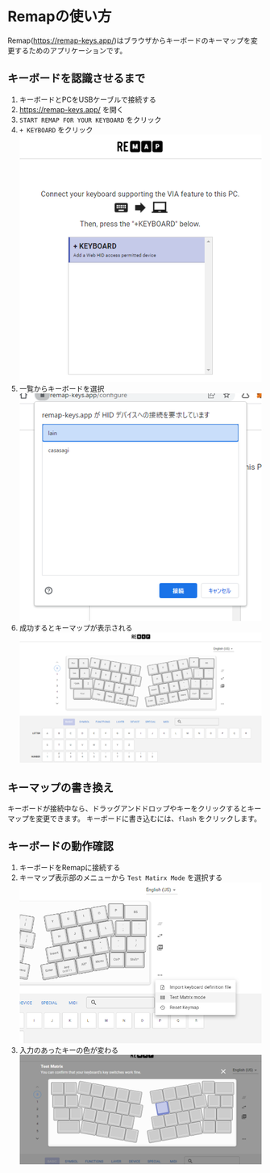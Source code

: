 # Remapの使い方
Remap(https://remap-keys.app/)はブラウザからキーボードのキーマップを変更するためのアプリケーションです。

## キーボードを認識させるまで
1. キーボードとPCをUSBケーブルで接続する
2. https://remap-keys.app/ を開く
3. `START REMAP FOR YOUR KEYBOARD` をクリック
4. `+ KEYBOARD` をクリック
   ![add keyboard](img/remap/add_keyboard.png)
5. 一覧からキーボードを選択
   ![select keyboard](img/remap/select_keyboard.png)
6. 成功するとキーマップが表示される
   ![keymap](img/remap/keymap.png)


## キーマップの書き換え
キーボードが接続中なら、ドラッグアンドドロップやキーをクリックするとキーマップを変更できます。
キーボードに書き込むには、`flash` をクリックします。

## キーボードの動作確認
1. キーボードをRemapに接続する
2. キーマップ表示部のメニューから `Test Matirx Mode` を選択する
   ![enter test matrix mode](img/remap/select_test_matrix.png)
3. 入力のあったキーの色が変わる
   ![test matrix mode](img/remap/test_matrix.png)
